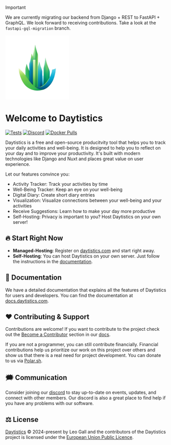 > [!IMPORTANT]
> We are currently migrating our backend from Django + REST to FastAPI + GraphQL. We look forward to receiving contributions. Take a look at the `fastapi-gql-migration` branch.

<img src="./media/logo.png" width="200px" />

# Welcome to Daytistics

[![Tests](https://img.shields.io/github/actions/workflow/status/daytistics/daytistics/testing.yml?label=tests&style=for-the-badge)](https://discord.gg/ZkRTEJQ)
[![Discord](https://img.shields.io/discord/1273182413824196633?label=discord&logo=discord&logoColor=white&style=for-the-badge&color=blue)](https://discord.gg/ccud6VkTv8)
[![Docker Pulls](https://img.shields.io/docker/pulls/daytistics/daytistics?style=for-the-badge)](https://discord.gg/ZkRTEJQ)

Daytistics is a free and open-source producitvity tool that helps you to track your daily activities and well-being. It is designed to help you to reflect on your day and to improve your productivity. It's built with modern technologies like Django and Nuxt and places great value on user experience.

Let our features convince you:

- Activity Tracker: Track your activities by time
- Well-Being Tracker: Keep an eye on your well-being
- Digital Diary: Create short diary entries
- Visualization: Visualize connections between your well-being and your activities
- Receive Suggestions: Learn how to make your day more productive
- Self-Hosting: Privacy is important to you? Host Daytistics on your own server!

## 🔥 Start Right Now

- **Managed-Hosting**: Register on [daytistics.com](https://daytistics.com/) and start right away.
- **Self-Hosting**: You can host Daytistics on your own server. Just follow the instructions in the [documentation](./self-hosting.md).

## 📖 Documentation

We have a detailed documentation that explains all the features of Daytistics for users and developers. You can find the documentation at [docs.daytistics.com](https://docs.daytistics.com/).

## ❤️ Contributing & Support

Contributions are welcome! If you want to contribute to the project check out the [Become a Contributor](./developers/become-a-contributer.md) section in our [docs](https://docs.daytistics.com).

If you are not a programmer, you can still contribute financially. Financial contributions help us prioritize our work on this project over others and show us that there is a real need for project development. You can donate to us via [Polar.sh](https://polar.sh/daytistics/).

## 🗯️ Communication

Consider joining our [discord](http://discord.daytistics.com/) to stay up-to-date on events, updates, and connect with other members. Our discord is also a great place to find help if you have any problems with our software.

## ⚖️ License

[Daytistics](https://daytistics.com/) &copy; 2024-present by Leo Gall and the contributors of the Daytistics project is licensed under the [European Union Public Licence](https://joinup.ec.europa.eu/collection/eupl).
